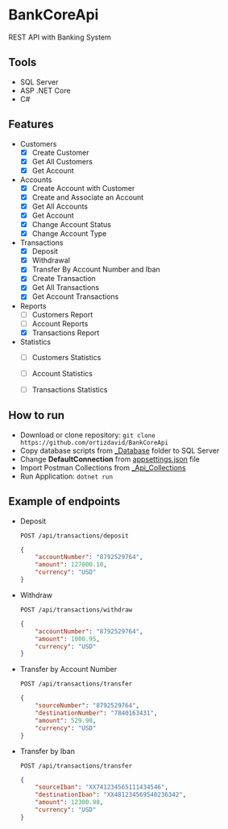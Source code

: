 # BankCoreApi
REST API with Banking System


## Tools
- SQL Server 
- ASP .NET Core
- C# 


## Features
- Customers
    - [x] Create Customer
    - [x] Get All Customers
    - [x] Get Account
- Accounts
    - [x] Create Account with Customer
    - [x] Create and Associate an Account
    - [x] Get All Accounts
    - [x] Get Account
    - [x] Change Account Status
    - [x] Change Account Type
- Transactions
    - [x] Deposit
    - [x] Withdrawal
    - [x] Transfer By Account Number and Iban
    - [x] Create Transaction
    - [x] Get All Transactions
    - [x] Get Account Transactions
- Reports
    - [ ] Customers Report
    - [ ] Account Reports
    - [x] Transactions Report
- Statistics
    - [ ] Customers Statistics
    - [ ] Account Statistics
    - [ ] Transactions Statistics


## How to run
- Download or clone repository: `git clone https://github.com/ortizdavid/BankCoreApi`
- Copy database scripts from [_Database](_Database) folder to SQL Server
- Change **__DefaultConnection__** from [appsettings.json](appsettings.json) file
- Import Postman Collections from [_Api_Collections](_Api_Collections)
- Run Application: `dotnet run`


## Example of endpoints

- Deposit
    ```http
    POST /api/transactions/deposit
    ```
    ```json
    {
        "accountNumber": "8792529764",
        "amount": 127000.10,
        "currency": "USD"
    }
    ```

- Withdraw
    ```http
    POST /api/transactions/withdraw
    ```
    ```json
    {
        "accountNumber": "8792529764",
        "amount": 1000.95,
        "currency": "USD"
    }
    ```

- Transfer by Account Number
    ```http
    POST /api/transactions/transfer
    ```
    ```json
    {
        "sourceNumber": "8792529764",
        "destinationNumber": "7840163431",
        "amount": 529.98,
        "currency": "USD"
    }
    ```

- Transfer by Iban
    ```http
    POST /api/transactions/transfer
    ```
    ```json
    {
        "sourceIban": "XX741234565111434546",
        "destinationIban": "XX481234569540236342",
        "amount": 12300.98,
        "currency": "USD"
    }
    ```